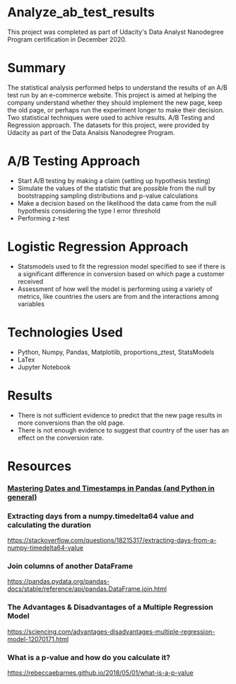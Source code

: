 # Analyze_ab_test_results
This project was completed as part of Udacity's Data Analyst Nanodegree Program certification in December 2020.

# Summary
The statistical analysis performed helps to understand the results of an A/B test run by an e-commerce website. This project is aimed at helping the company understand 
whether they should implement the new page, keep the old page, or perhaps run the experiment longer to make their decision. Two statistical techniques were used to 
achive results. A/B Testing and Regression approach.
The datasets for this project, were provided by Udacity as part of the Data Analsis Nanodegree Program.

# A/B Testing Approach 
- Start A/B testing by making a claim (setting up hypothesis testing)
- Simulate the values of the statistic that are possible from the null by bootstrapping sampling distributions and p-value calculations
- Make a decision based on the likelihood the data came from the null hypothesis considering the type I error threshold
- Performing z-test

# Logistic Regression Approach
- Statsmodels used to fit the regression model specified to see if there is a significant difference in conversion based on which page a customer received
- Assessment of how well the model is performing using a variety of metrics, like countries the users are from and the interactions among variables

# Technologies Used
- Python, Numpy, Pandas, Matplotlib, proportions_ztest, StatsModels
- LaTex
- Jupyter Notebook

# Results
- There is not sufficient evidence to predict that the new page results in more conversions than the old page.
- There is not enough evidence to suggest that country of the user has an effect on the conversion rate.

# Resources

### [Mastering Dates and Timestamps in Pandas (and Python in general)](https://towardsdatascience.com/mastering-dates-and-timestamps-in-pandas-and-python-in-general-5b8c6edcc50c)

### Extracting days from a numpy.timedelta64 value and calculating the duration
https://stackoverflow.com/questions/18215317/extracting-days-from-a-numpy-timedelta64-value

### Join columns of another DataFrame
https://pandas.pydata.org/pandas-docs/stable/reference/api/pandas.DataFrame.join.html

### The Advantages & Disadvantages of a Multiple Regression Model
https://sciencing.com/advantages-disadvantages-multiple-regression-model-12070171.html

### What is a p-value and how do you calculate it?
https://rebeccaebarnes.github.io/2018/05/01/what-is-a-p-value

